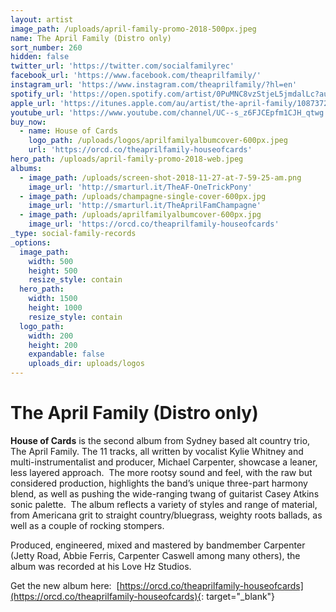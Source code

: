 ```yaml
---
layout: artist
image_path: /uploads/april-family-promo-2018-500px.jpeg
name: The April Family (Distro only)
sort_number: 260
hidden: false
twitter_url: 'https://twitter.com/socialfamilyrec'
facebook_url: 'https://www.facebook.com/theaprilfamily/'
instagram_url: 'https://www.instagram.com/theaprilfamily/?hl=en'
spotify_url: 'https://open.spotify.com/artist/0PuMNC8vzStjeL5jmdalLc?autoplay=true&v=A'
apple_url: 'https://itunes.apple.com/au/artist/the-april-family/1087372905'
youtube_url: 'https://www.youtube.com/channel/UC--s_z6FJCEpfm1CJH_qtwg'
buy_now:
  - name: House of Cards
    logo_path: /uploads/logos/aprilfamilyalbumcover-600px.jpeg
    url: 'https://orcd.co/theaprilfamily-houseofcards'
hero_path: /uploads/april-family-promo-2018-web.jpeg
albums:
  - image_path: /uploads/screen-shot-2018-11-27-at-7-59-25-am.png
    image_url: 'http://smarturl.it/TheAF-OneTrickPony'
  - image_path: /uploads/champagne-single-cover-600px.jpg
    image_url: 'http://smarturl.it/TheAprilFamChampagne'
  - image_path: /uploads/aprilfamilyalbumcover-600px.jpg
    image_url: 'https://orcd.co/theaprilfamily-houseofcards'
_type: social-family-records
_options:
  image_path:
    width: 500
    height: 500
    resize_style: contain
  hero_path:
    width: 1500
    height: 1000
    resize_style: contain
  logo_path:
    width: 200
    height: 200
    expandable: false
    uploads_dir: uploads/logos
---
```


# The April Family (Distro only)

**House of Cards** is the second album from Sydney based alt country trio, The April Family. The 11 tracks, all written by vocalist Kylie Whitney and multi-instrumentalist and producer, Michael Carpenter, showcase a leaner, less layered approach.&nbsp; The more rootsy sound and feel, with the raw but considered production, highlights the band’s unique three-part harmony blend, as well as pushing the wide-ranging twang of guitarist Casey Atkins sonic palette.&nbsp; The album reflects a variety of styles and range of material, from Americana grit to straight country/bluegrass, weighty roots ballads, as well as a couple of rocking stompers.

Produced, engineered, mixed and mastered by bandmember Carpenter (Jetty Road, Abbie Ferris, Carpenter Caswell among many others), the album was recorded at his Love Hz Studios.

Get the new album here: &nbsp;[https://orcd.co/theaprilfamily-houseofcards](https://orcd.co/theaprilfamily-houseofcards){: target="_blank"}